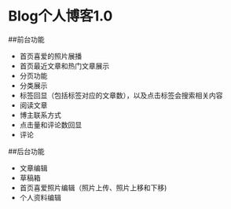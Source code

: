 # Blog个人博客1.0
  ##前台功能
  * 首页喜爱的照片展播
  * 首页最近文章和热门文章展示
  * 分页功能
  * 分类展示
  * 标签回显（包括标签对应的文章数），以及点击标签会搜索相关内容
  * 阅读文章
  * 博主联系方式
  * 点击量和评论数回显
  * 评论
  
  ##后台功能
  * 文章编辑
  * 草稿箱
  * 首页喜爱照片编辑（照片上传、照片上移和下移)
  * 个人资料编辑
